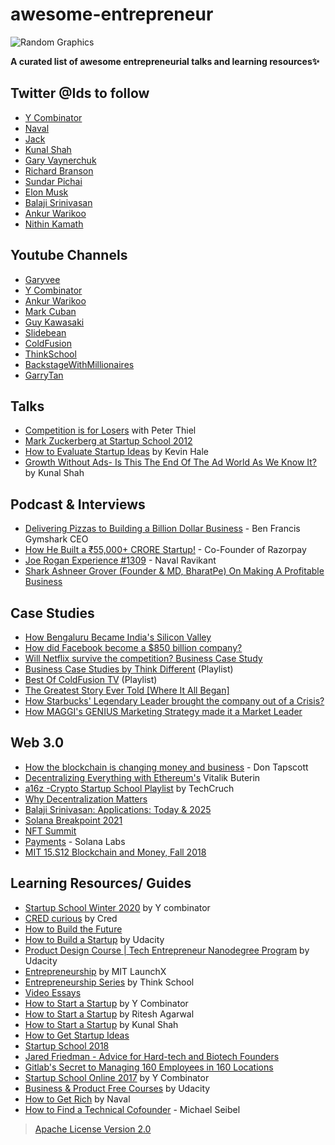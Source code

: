 # awesome-entrepreneur

![Random Graphics](https://user-images.githubusercontent.com/67560900/148181466-012d746d-40bf-4c24-b922-01d6e8abbb81.png)

**A curated list of awesome entrepreneurial talks and learning resources✨**

## Twitter @Ids to follow
- [Y Combinator](https://twitter.com/ycombinator)
- [Naval](https://twitter.com/naval)
- [Jack](https://twitter.com/jack)
- [Kunal Shah](https://twitter.com/kunalb11)
- [Gary Vaynerchuk](https://twitter.com/garyvee)
- [Richard Branson](https://twitter.com/richardbranson)
- [Sundar Pichai](https://twitter.com/sundarpichai)
- [Elon Musk](https://twitter.com/elonmusk)
- [Balaji Srinivasan](https://twitter.com/balajis)
- [Ankur Warikoo](https://twitter.com/warikoo)
- [Nithin Kamath](https://twitter.com/Nithin0dha)

## Youtube Channels
- [Garyvee](https://www.youtube.com/garyvee)
- [Y Combinator](https://www.youtube.com/ycombinator)
- [Ankur Warikoo](https://www.youtube.com/warikoo)
- [Mark Cuban](https://twitter.com/mcuban)
- [Guy Kawasaki](https://twitter.com/GuyKawasaki)
- [Slidebean](https://www.youtube.com/user/slidebean)
- [ColdFusion](https://www.youtube.com/ColdFusion)
- [ThinkSchool](https://www.youtube.com/ThinkSchool)
- [BackstageWithMillionaires](https://www.youtube.com/c/BackstageWithMillionaires)
- [GarryTan](https://www.youtube.com/GarryTan)

## Talks
- [Competition is for Losers](https://youtu.be/3Fx5Q8xGU8k) with Peter Thiel
- [Mark Zuckerberg at Startup School 2012](https://youtu.be/5bJi7k-y1Lo)
- [How to Evaluate Startup Ideas](https://youtu.be/DOtCl5PU8F0) by Kevin Hale
- [Growth Without Ads- Is This The End Of The Ad World As We Know It?](https://youtu.be/MrKPlo3yMSw) by Kunal Shah

## Podcast & Interviews
- [Delivering Pizzas to Building a Billion Dollar Business](https://youtu.be/Ix5ON9dZ-es) - Ben Francis Gymshark CEO
- [How He Built a ₹55,000+ CRORE Startup!](https://youtu.be/7l_r8IanRWM) - Co-Founder of Razorpay
- [Joe Rogan Experience #1309](https://youtu.be/3qHkcs3kG44) - Naval Ravikant
- [Shark Ashneer Grover (Founder & MD, BharatPe) On Making A Profitable Business](https://youtu.be/nnEZVVC4Ap8)

## Case Studies
- [How Bengaluru Became India's Silicon Valley](https://youtu.be/C5u5mmVwDrE)
- [How did Facebook become a $850 billion company?](https://youtu.be/p2RCPyv95SE)
- [Will Netflix survive the competition? Business Case Study](https://youtu.be/bUFVJKwZYP4)
- [Business Case Studies by Think Different](https://youtube.com/playlist?list=PLGwmAEmjn4fmL_kCTOR-N4fXOlXvLa8dG) (Playlist)
- [Best Of ColdFusion TV](https://www.youtube.com/playlist?list=PL0iVR8sl9TiW7r7G-pduGsivB20jh2YS4) (Playlist)
- [The Greatest Story Ever Told [Where It All Began]](https://youtu.be/A2wG0sXbMhw)
- [How Starbucks' Legendary Leader brought the company out of a Crisis?](https://youtu.be/vvzpciKoU5g)
- [How MAGGI's GENIUS Marketing Strategy made it a Market Leader](https://youtu.be/r5OCFaXqS5I)

## Web 3.0
- [How the blockchain is changing money and business](https://youtu.be/Pl8OlkkwRpc) - Don Tapscott
- [Decentralizing Everything with Ethereum's](https://youtu.be/WSN5BaCzsbo) Vitalik Buterin
- [a16z -Crypto Startup School Playlist](https://youtube.com/playlist?list=PLK9Lwn4_TfLS3I9huJjd-k_FeMKiTkAff) by TechCruch
- [Why Decentralization Matters](https://onezero.medium.com/why-decentralization-matters-5e3f79f7638e)
- [Balaji Srinivasan: Applications: Today & 2025](https://youtu.be/3jPYk7ucrjo)
- [Solana Breakpoint 2021](https://www.youtube.com/playlist?list=PLilwLeBwGuK7yLsxKM1RZlxuNpaEuBEXk)
- [NFT Summit](https://www.youtube.com/playlist?list=PLM4u6XbiXf5omwoWS7AsncKViss76s28x)
- [Payments](https://youtu.be/1AnBma9huJY) - Solana Labs
- [MIT 15.S12 Blockchain and Money, Fall 2018](https://youtube.com/playlist?list=PLUl4u3cNGP63UUkfL0onkxF6MYgVa04Fn)

## Learning Resources/ Guides
- [Startup School Winter 2020](https://youtube.com/playlist?list=PLQ-uHSnFig5PjfCy7mE77XMGhgky9HV3o) by Y combinator
- [CRED curious](https://youtube.com/playlist?list=PLTzr9kdwf7PtSoyv2z7bzoNUNZKRdUN-E) by Cred
- [How to Build the Future](https://www.youtube.com/playlist?list=PLQ-uHSnFig5MoTTcgd8EzenEADqGTQPpW)
- [How to Build a Startup](https://youtube.com/playlist?list=PLAwxTw4SYaPnxzSuovATBMrNowGaaEBmW) by Udacity
- [Product Design Course | Tech Entrepreneur Nanodegree Program](https://youtube.com/playlist?list=PLAwxTw4SYaPlTr1MmjkAZXVv8Su2CfY7D) by Udacity
- [Entrepreneurship](https://youtube.com/playlist?list=PLLuTgG8yQcXNxZPNeFwN--i2yMy6zVjPr) by MIT LaunchX
- [Entrepreneurship Series](https://youtube.com/playlist?list=PLGwmAEmjn4fkHGGBfGQ2Pd2D9rrOJzWhh) by Think School
- [Video Essays](https://youtube.com/playlist?list=PLQ-uHSnFig5OA-fmW_IH2QvAuY7317FFl)
- [How to Start a Startup](https://youtube.com/playlist?list=PL5q_lef6zVkaTY_cT1k7qFNF2TidHCe-1) by Y Combinator
- [How to Start a Startup](https://youtube.com/playlist?list=PL8XqTmg5WK1PNvBEDukLubPeKAFipVpaH) by Ritesh Agarwal
- [How to Start a Startup](https://youtu.be/sk6hA6JR9gI) by Kunal Shah
- [How to Get Startup Ideas](https://youtu.be/uvw-u99yj8w)
- [Startup School 2018](https://youtube.com/playlist?list=PLQ-uHSnFig5NVnJ_cLWM7dLuMQRDeekoX)
- [Jared Friedman - Advice for Hard-tech and Biotech Founders](https://youtu.be/C1DlZWfI6rk)
- [Gitlab's Secret to Managing 160 Employees in 160 Locations](https://youtu.be/e56PbkJdmZ8)
- [Startup School Online 2017](https://www.youtube.com/playlist?list=PLQ-uHSnFig5MiLRb-l6yiCBGyqfVyVf17) by Y Combinator
- [Business & Product Free Courses](https://www.udacity.com/courses/all?field=school-of-product-management&field=school-of-business&price=Free) by Udacity
- [How to Get Rich](https://youtu.be/1-TZqOsVCNM) by Naval
- [How to Find a Technical Cofounder](https://youtu.be/d7tDaFr5EYA) - Michael Seibel

> [Apache License Version 2.0](LICENSE)

